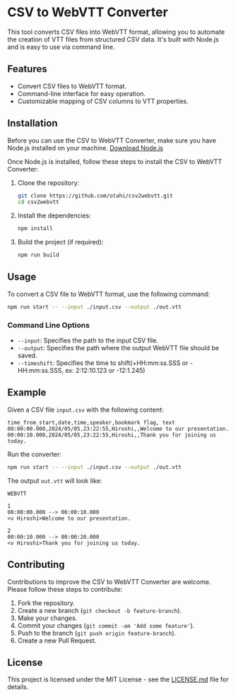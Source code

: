 # CSV to WebVTT Converter

This tool converts CSV files into WebVTT format, allowing you to automate the creation of VTT files from structured CSV data. It's built with Node.js and is easy to use via command line.

## Features

- Convert CSV files to WebVTT format.
- Command-line interface for easy operation.
- Customizable mapping of CSV columns to VTT properties.

## Installation

Before you can use the CSV to WebVTT Converter, make sure you have Node.js installed on your machine. [Download Node.js](https://nodejs.org/)

Once Node.js is installed, follow these steps to install the CSV to WebVTT Converter:

1. Clone the repository:
   ```bash
   git clone https://github.com/otahi/csv2webvtt.git
   cd csv2webvtt
   ```

2. Install the dependencies:
   ```bash
   npm install
   ```

3. Build the project (if required):
   ```bash
   npm run build
   ```

## Usage

To convert a CSV file to WebVTT format, use the following command:

```bash
npm run start -- --input ./input.csv --output ./out.vtt
```

### Command Line Options

- `--input`: Specifies the path to the input CSV file.
- `--output`: Specifies the path where the output WebVTT file should be saved.
- `--timeshift`: Specifies the time to shift(+HH:mm:ss.SSS or -HH:mm:ss.SSS, ex: 2:12:10.123 or -12:1.245)

## Example

Given a CSV file `input.csv` with the following content:

```csv
time_from_start,date,time,speaker,bookmark flag, text
00:00:00.000,2024/05/05,23:22:55,Hiroshi,,Welcome to our presentation.
00:00:10.000,2024/05/05,23:22:55,Hiroshi,,Thank you for joining us today.
```

Run the converter:

```bash
npm run start -- --input ./input.csv --output ./out.vtt
```

The output `out.vtt` will look like:

```vtt
WEBVTT

1
00:00:00.000 --> 00:00:10.000
<v Hiroshi>Welcome to our presentation.

2
00:00:10.000 --> 00:00:20.000
<v Hiroshi>Thank you for joining us today.
```

## Contributing

Contributions to improve the CSV to WebVTT Converter are welcome. Please follow these steps to contribute:

1. Fork the repository.
2. Create a new branch (`git checkout -b feature-branch`).
3. Make your changes.
4. Commit your changes (`git commit -am 'Add some feature'`).
5. Push to the branch (`git push origin feature-branch`).
6. Create a new Pull Request.

## License

This project is licensed under the MIT License - see the [LICENSE.md](LICENSE) file for details.
```